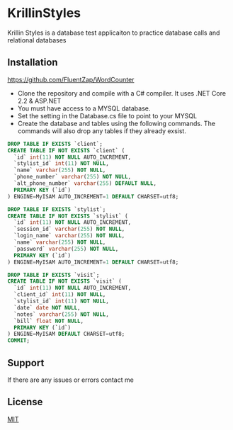 # KrillinStyles

Krillin Styles is a database test applicaiton to practice database calls and relational databases


## Installation

https://github.com/FluentZap/WordCounter
* Clone the repository and compile with a C# compiler. It uses .NET Core 2.2 & ASP.NET
* You must have access to a MYSQL database.
* Set the setting in the Database.cs file to point to your MYSQL
* Create the database and tables using the following commands. The commands will also drop any tables if they already exsist.
```sql
DROP TABLE IF EXISTS `client`;
CREATE TABLE IF NOT EXISTS `client` (
  `id` int(11) NOT NULL AUTO_INCREMENT,
  `stylist_id` int(11) NOT NULL,
  `name` varchar(255) NOT NULL,
  `phone_number` varchar(255) NOT NULL,
  `alt_phone_number` varchar(255) DEFAULT NULL,
  PRIMARY KEY (`id`)
) ENGINE=MyISAM AUTO_INCREMENT=1 DEFAULT CHARSET=utf8;

DROP TABLE IF EXISTS `stylist`;
CREATE TABLE IF NOT EXISTS `stylist` (
  `id` int(11) NOT NULL AUTO_INCREMENT,
  `session_id` varchar(255) NOT NULL,
  `login_name` varchar(255) NOT NULL,
  `name` varchar(255) NOT NULL,
  `password` varchar(255) NOT NULL,
  PRIMARY KEY (`id`)
) ENGINE=MyISAM AUTO_INCREMENT=1 DEFAULT CHARSET=utf8;

DROP TABLE IF EXISTS `visit`;
CREATE TABLE IF NOT EXISTS `visit` (
  `id` int(11) NOT NULL AUTO_INCREMENT,
  `client_id` int(11) NOT NULL,
  `stylist_id` int(11) NOT NULL,
  `date` date NOT NULL,
  `notes` varchar(255) NOT NULL,
  `bill` float NOT NULL,
  PRIMARY KEY (`id`)
) ENGINE=MyISAM DEFAULT CHARSET=utf8;
COMMIT;
```


## Support
If there are any issues or errors contact me

## License
[MIT](https://choosealicense.com/licenses/mit/)
